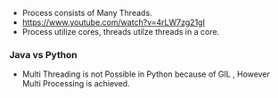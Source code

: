 - Process consists of Many Threads. 
- https://www.youtube.com/watch?v=4rLW7zg21gI
- Process utilize cores, threads utilze threads in a core.

### Java vs Python
- Multi Threading is not Possible in Python because of GIL , However Multi Processing is achieved.
